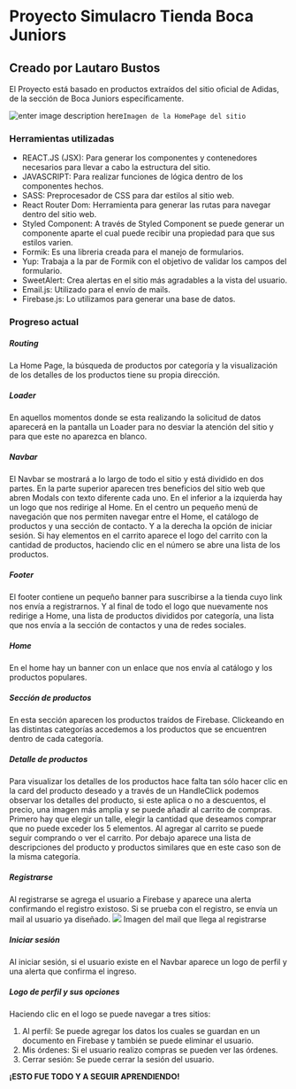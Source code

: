 # Proyecto Simulacro Tienda Boca Juniors

## Creado por Lautaro Bustos

  
  

El Proyecto está basado en productos extraídos del sitio oficial de Adidas, de la sección de Boca Juniors específicamente.

  ![enter image description here](https://i.ibb.co/Fb88JRN/Sin-t-tulo.png)`Imagen de la HomePage del sitio`

### Herramientas utilizadas

  

- REACT.JS (JSX): Para generar los componentes y contenedores necesarios para llevar a cabo la estructura del sitio.
- JAVASCRIPT: Para realizar funciones de lógica dentro de los componentes hechos.
- SASS: Preprocesador de CSS para dar estilos al sitio web.
- React Router Dom: Herramienta para generar las rutas para navegar dentro del sitio web.
- Styled Component: A través de Styled Component se puede generar un componente aparte el cual puede recibir una propiedad para que sus estilos varien.
- Formik: Es una libreria creada para el manejo de formularios.
- Yup: Trabaja a la par de Formik con el objetivo de validar los campos del formulario.
- SweetAlert: Crea alertas en el sitio más agradables a la vista del usuario.
- Email.js: Utilizado para el envío de mails.
- Firebase.js: Lo utilizamos para generar una base de datos.

  

### Progreso actual
##### Routing
La Home Page, la búsqueda de productos por categoría y la visualización de los detalles de los productos tiene su propia dirección.
##### Loader
En aquellos momentos donde se esta realizando la solicitud de datos aparecerá en la pantalla un Loader para no desviar la atención del sitio y para que este no aparezca en blanco.
##### Navbar
El Navbar se mostrará a lo largo de todo el sitio y está dividido en dos partes.
En la parte superior aparecen tres beneficios del sitio web que abren Modals con texto diferente cada uno.
En el inferior a la izquierda hay un logo que nos redirige al Home. En el centro un pequeño menú de navegación que nos permiten navegar entre el Home, el catálogo de productos y una sección de contacto. Y a la derecha la opción de iniciar sesión.
Si hay elementos en el carrito aparece el logo del carrito con la cantidad de productos, haciendo clic en el número se abre una lista de los productos.
##### Footer
El footer contiene un pequeño banner para suscribirse a la tienda cuyo link nos envía a registrarnos. Y al final de todo el logo que nuevamente nos redirige a Home, una lista de productos divididos por categoría, una lista que nos envía a la sección de contactos y una de redes sociales.
##### Home
En el home hay un banner con un enlace que nos envía al catálogo y los productos populares.
##### Sección de productos
En esta sección aparecen los productos traídos de Firebase.
Clickeando en las distintas categorías accedemos a los productos que se encuentren dentro de cada categoría.
##### Detalle de productos
Para visualizar los detalles de los productos hace falta tan sólo hacer clic en la card del producto deseado y a través de un HandleClick podemos observar los detalles del producto, si este aplica o no a descuentos, el precio, una imagen más amplia y se puede añadir al carrito de compras. 
Primero hay que elegir un talle, elegir la cantidad que deseamos comprar que no puede exceder los 5 elementos. Al agregar al carrito se puede seguir comprando o ver el carrito.
Por debajo aparece una lista de descripciones del producto y productos similares que en este caso son de la misma categoría.
##### Registrarse
Al registrarse se agrega el usuario a Firebase y aparece una alerta confirmando el registro existoso.
Si se prueba con el registro, se envía un mail al usuario ya diseñado.
![](https://i.ibb.co/r409BB0/Sin-t-tulo2.png)
Imagen del mail que llega al registrarse

##### Iniciar sesión
Al iniciar sesión, si el usuario existe en el Navbar aparece un logo de perfil y una alerta que confirma el ingreso.
##### Logo de perfil y sus opciones
Haciendo clic en el logo se puede navegar a tres sitios:

 1. Al perfil: Se puede agregar los datos los cuales se guardan en un documento en Firebase y también se puede eliminar el usuario.
 2. Mis órdenes: Si el usuario realizo compras se pueden ver las órdenes.
 3. Cerrar sesión: Se puede cerrar la sesión del usuario.
 
**¡ESTO FUE TODO Y A SEGUIR APRENDIENDO!**